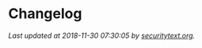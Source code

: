 # Changelog

_Last updated at 2018-11-30 07:30:05 by [securitytext.org](https://securitytext.org)._
